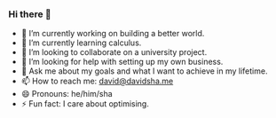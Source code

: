 ### Hi there 👋

- 🔭 I’m currently working on building a better world.
- 🌱 I’m currently learning calculus.
- 👯 I’m looking to collaborate on a university project.
- 🤔 I’m looking for help with setting up my own business.
- 💬 Ask me about my goals and what I want to achieve in my lifetime.
- 📫 How to reach me: david@davidsha.me
- 😄 Pronouns: he/him/sha
- ⚡ Fun fact: I care about optimising.
